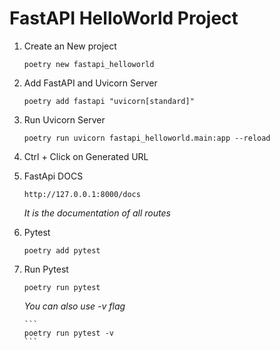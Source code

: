 # FastAPI HelloWorld Project

1.  Create an New project
    ```
    poetry new fastapi_helloworld
    ```
2.  Add FastAPI and Uvicorn Server

    ```
    poetry add fastapi "uvicorn[standard]"
    ```

3.  Run Uvicorn Server

    ```
    poetry run uvicorn fastapi_helloworld.main:app --reload
    ```

4.  Ctrl + Click on Generated URL

5.  FastApi DOCS

    ```
    http://127.0.0.1:8000/docs
    ```

    _It is the documentation of all routes_

6.  Pytest

    ```
    poetry add pytest
    ```

7.  Run Pytest

    ```
    poetry run pytest
    ```

    _You can also use -v flag_

        ```
        poetry run pytest -v
        ```
